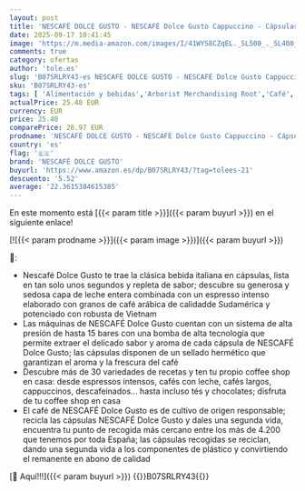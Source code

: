 ```yaml
---
layout: post
title: 'NESCAFÉ DOLCE GUSTO - NESCAFÉ Dolce Gusto Cappuccino - Cápsulas de Café  90 Cápsulas  3 x 30  - 45 taza de café - Clásico Italiano - Originales para cafeteras Dolce Gusto'
date: 2025-09-17 10:41:45
image: 'https://m.media-amazon.com/images/I/41WYS8CZqEL._SL500_._SL400_.jpg'
comments: true
category: ofertas
author: 'tole.es'
slug: 'B07SRLRY43-es NESCAFÉ DOLCE GUSTO - NESCAFÉ Dolce Gusto Cappuccino -...'
sku: 'B07SRLRY43-es'
tags: [ 'Alimentación y bebidas','Arborist Merchandising Root','Café','Café para Dolce Gusto','Café para máquinas Dolce Gusto','Café, té y bebidas','Cápsulas de café','Novedades en Alimentación y bebidas','Ofertas Nestle Despensa','Self Service','Semana de Nestlé Dolce Gusto','Special Features Stores','dd53b5bc-bcd1-4c9b-ab43-793ed912ccdd_0','dd53b5bc-bcd1-4c9b-ab43-793ed912ccdd_2401','dd53b5bc-bcd1-4c9b-ab43-793ed912ccdd_2601','dd53b5bc-bcd1-4c9b-ab43-793ed912ccdd_4501','dd53b5bc-bcd1-4c9b-ab43-793ed912ccdd_7001','dd53b5bc-bcd1-4c9b-ab43-793ed912ccdd_7301','dd53b5bc-bcd1-4c9b-ab43-793ed912ccdd_901','dolce','gusto','nescafé dolce gusto','🇪🇸', ]
actualPrice: 25.48 EUR
currency: EUR
price: 25.48
comparePrice: 26.97 EUR
prodname: 'NESCAFÉ DOLCE GUSTO - NESCAFÉ Dolce Gusto Cappuccino - Cápsulas de Café  90 Cápsulas  3 x 30  - 45 taza de café - Clásico Italiano - Originales para cafeteras Dolce Gusto'
country: 'es'
flag: '🇪🇸'
brand: 'NESCAFÉ DOLCE GUSTO'
buyurl: 'https://www.amazon.es/dp/B07SRLRY43/?tag=tolees-21'
descuento: '5.52'
average: '22.3615384615385'
---
```


En este momento está [{{< param title >}}]({{< param buyurl >}}) en el siguiente enlace!

[![{{< param prodname >}}]({{< param image >}})]({{< param buyurl >}})

🔎:

- Nescafé Dolce Gusto te trae la clásica bebida italiana en cápsulas, lista en tan solo unos segundos y repleta de sabor; descubre su generosa y sedosa capa de leche entera combinada con un espresso intenso elaborado con granos de café arábica de calidadde Sudamérica y potenciado con robusta de Vietnam
- Las máquinas de NESCAFÉ Dolce Gusto cuentan con un sistema de alta presión de hasta 15 bares con una bomba de alta tecnología que permite extraer el delicado sabor y aroma de cada cápsula de NESCAFÉ Dolce Gusto; las cápsulas disponen de un sellado hermético que garantizan el aroma y la frescura del café
- Descubre más de 30 variedades de recetas y ten tu propio coffee shop en casa: desde espressos intensos, cafés con leche, cafés largos, cappuccinos, descafeinados... hasta incluso tés y chocolates; disfruta de tu coffee shop en casa
- El café de NESCAFÉ Dolce Gusto es de cultivo de origen responsable; recicla las cápsulas NESCAFÉ Dolce Gusto y dales una segunda vida, encuentra tu punto de recogida más cercano entre los más de 4.200 que tenemos por toda España; las cápsulas recogidas se reciclan, dando una segunda vida a los componentes de plástico y convirtiendo el remanente en abono de calidad

[🛒 Aquí!!!]({{< param buyurl >}})
{{<world>}}B07SRLRY43{{</world>}}

